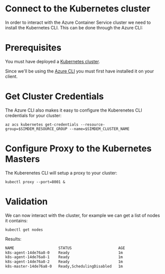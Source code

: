 # Connect to the Kubernetes cluster

In order to interact with the Azure Container Service cluster we need
to install the Kubernetes CLI. This can be done through the Azure CLI:

# Prerequisites

You must have deployed a [Kubernetes cluster](../create_cluster/README.md).

Since we'll be using the [Azure CLI](../install_cli/README.md)
you must first have installed it on your client.

# Get Cluster Credentials

The Azure CLI also makes it easy to configure the Kuberenetes CLI
credentials for your cluster:

```
az acs kubernetes get-credentials --resource-group=$SIMDEM_RESOURCE_GROUP --name=$SIMDEM_CLUSTER_NAME
```

# Configure Proxy to the Kubernetes Masters

The Kuberenetes CLI will setup a proxy to your cluster:

```
kubectl proxy --port=8001 &
```

# Validation
               
We can now interact with the cluster, for example we can get a list of
nodes it contains:

```
kubectl get nodes
```

Results:

```expected_similarity=0.2
NAME                    STATUS                     AGE
k8s-agent-14de76a8-0    Ready                      1m
k8s-agent-14de76a8-1    Ready                      1m
k8s-agent-14de76a8-2    Ready                      1m
k8s-master-14de76a8-0   Ready,SchedulingDisabled   1m
```

